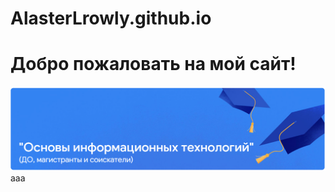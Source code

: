 # AlasterLrowly.github.io
# Добро пожаловать на мой сайт!
![Image alt](https://github.com/AlasterKrowly/AlasterKrowly.github.io/blob/main/aaa.png)
aaa
